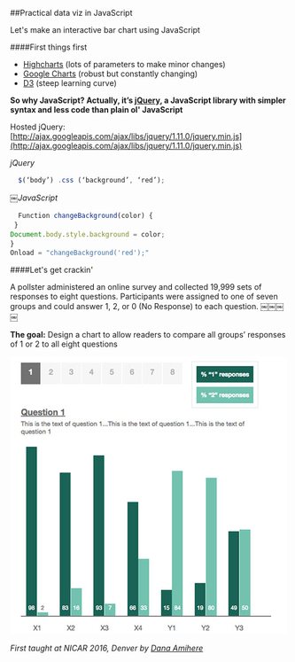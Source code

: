 ##Practical data viz in JavaScript

Let's make an interactive bar chart using JavaScript


####First things first

* [Highcharts](http://www.highcharts.com/) (lots of parameters to make minor changes) 
* [Google Charts](https://developers.google.com/chart/) (robust but constantly changing)
* [D3](https://d3js.org/) (steep learning curve)

**So why JavaScript? Actually, it’s [jQuery](https://jquery.com/), a JavaScript library with simpler syntax and less code than plain ol' JavaScript**

Hosted jQuery: [http://ajax.googleapis.com/ajax/libs/jquery/1.11.0/jquery.min.js](http://ajax.googleapis.com/ajax/libs/jquery/1.11.0/jquery.min.js)

_jQuery_
```javascript
￼￼$(‘body’) .css (‘background’, ‘red’); 
```

_￼JavaScript_
```javascript
￼￼Function changeBackground(color) {
￼}
Document.body.style.background = color;
}
Onload = "changeBackground('red');"
```

####Let's get crackin'

A pollster administered an online survey and collected 19,999 sets of responses
to eight questions. Participants were assigned to one of seven groups and could
answer 1, 2, or 0 (No Response) to each question.
￼￼￼￼

**The goal:** 
Design a chart to allow readers to compare all groups’ responses of 1 or 2 to all eight questions

![The finished product](js-bar-chart.jpg)

_First taught at NICAR 2016, Denver by [Dana Amihere](https://twitter.com/write_this_way)_
